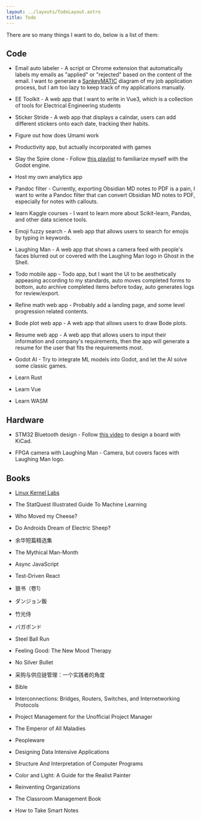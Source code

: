 ```yaml
---
layout: ../layouts/TodoLayout.astro
title: Todo
---
```

There are so many things I want to do, below is a list of them:

## Code

*   Email auto labeler - A script or Chrome extension that automatically labels my emails as "applied" or "rejected" based on the content of the email. I want to generate a [SankeyMATIC](https://sankeymatic.com/) diagram of my job application process, but I am too lazy to keep track of my applications manually.
    
*   EE Toolkit - A web app that I want to write in Vue3, which is a collection of tools for Electrical Engineering students
    
*   Sticker Stride - A web app that displays a calndar, users can add different stickers onto each date, tracking their habits.
    
*   Figure out how does Umami work
    
*   Productivity app, but actually incorporated with games
    
*   Slay the Spire clone - Follow [this playlist](https://www.youtube.com/playlist?list=PL6SABXRSlpH8CD71L7zye311cp9R4JazJ) to familiarize myself with the Godot engine.
    
*   Host my own analytics app
    
*   Pandoc filter - Currently, exporting Obsidian MD notes to PDF is a pain, I want to write a Pandoc filter that can convert Obsidian MD notes to PDF, especially for notes with callouts.
    
*   learn Kaggle courses - I want to learn more about Scikit-learn, Pandas, and other data science tools.
    
*   Emoji fuzzy search - A web app that allows users to search for emojis by typing in keywords.
    
*   Laughing Man - A web app that shows a camera feed with people's faces blurred out or covered with the Laughing Man logo in Ghost in the Shell.
    
*   Todo mobile app - Todo app, but I want the UI to be aesthetically appeasing according to my standards, auto moves completed forms to bottom, auto archive completed items before today, auto generates logs for review/export.
    
*   Refine math web app - Probably add a landing page, and some level progression related contents.
    
*   Bode plot web app - A web app that allows users to draw Bode plots.
    
*   Resume web app - A web app that allows users to input their information and company's requirements, then the app will generate a resume for the user that fits the requirements most.
    
*   Godot AI - Try to integrate ML models into Godot, and let the AI solve some classic games.
    
*   Learn Rust
    
*   Learn Vue
    
*   Learn WASM
    

## Hardware

*   STM32 Bluetooth design - Follow [this video](https://www.youtube.com/watch?v=nkHFoxe0mrU&ab_channel=Phil%E2%80%99sLab) to design a board with KiCad.
    
*   FPGA camera with Laughing Man - Camera, but covers faces with Laughing Man logo.
    

## Books

*   [Linux Kernel Labs](https://linux-kernel-labs.github.io/refs/heads/master/index.html)
    
*   The StatQuest Illustrated Guide To Machine Learning
    
*   Who Moved my Cheese?
    
*   Do Androids Dream of Electric Sheep?
    
*   余华短篇精选集
    
*   The Mythical Man-Month
    
*   Async JavaScript
    
*   Test-Driven React
    
*   狼书（卷1）
    
*   ダンジョン飯
    
*   竹光侍
    
*   バガボンド
    
*   Steel Ball Run
    
*   Feeling Good: The New Mood Therapy
    
*   No Silver Bullet
    
*   采购与供应链管理：一个实践者的角度
    
*   Bible
    
*   Interconnections: Bridges, Routers, Switches, and Internetworking Protocols
    
*   Project Management for the Unofficial Project Manager
    
*   The Emperor of All Maladies
    
*   Peopleware
    
*   Designing Data Intensive Applications
    
*   Structure And Interpretation of Computer Programs
    
*   Color and Light: A Guide for the Realist Painter
    
*   Reinventing Organizations
    
*   The Classroom Management Book
    
*   How to Take Smart Notes